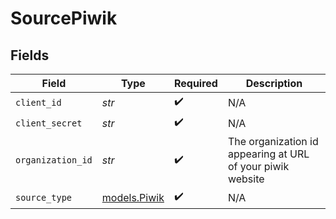 # SourcePiwik


## Fields

| Field                                                      | Type                                                       | Required                                                   | Description                                                |
| ---------------------------------------------------------- | ---------------------------------------------------------- | ---------------------------------------------------------- | ---------------------------------------------------------- |
| `client_id`                                                | *str*                                                      | :heavy_check_mark:                                         | N/A                                                        |
| `client_secret`                                            | *str*                                                      | :heavy_check_mark:                                         | N/A                                                        |
| `organization_id`                                          | *str*                                                      | :heavy_check_mark:                                         | The organization id appearing at URL of your piwik website |
| `source_type`                                              | [models.Piwik](../models/piwik.md)                         | :heavy_check_mark:                                         | N/A                                                        |